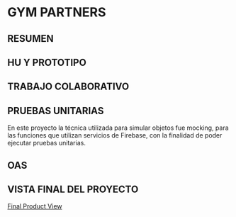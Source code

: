 
# GYM PARTNERS

## RESUMEN
## HU Y PROTOTIPO
## TRABAJO COLABORATIVO
## PRUEBAS UNITARIAS
En este proyecto la técnica utilizada para simular objetos fue mocking, para las funciones que utilizan servicios de Firebase, con la finalidad de poder ejecutar pruebas unitarias.
## OAS
## VISTA FINAL DEL PROYECTO
[Final Product View](https://www.loom.com/share/918b291b00ae4429a6ad7e689f909098)
